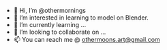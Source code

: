 - 👋 Hi, I’m @othermornings
- 👀 I’m interested in learning to model on Blender.
- 🌱 I’m currently learning ...
- 💞️ I’m looking to collaborate on ...
- 📫 You can reach me @ othermoons.art@gmail.com

<!---
othermornings/othermornings is a ✨ special ✨ repository because its `README.md` (this file) appears on your GitHub profile.
You can click the Preview link to take a look at your changes.
--->
